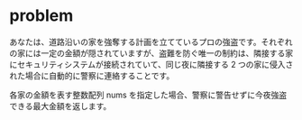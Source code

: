 # problem

あなたは、道路沿いの家を強奪する計画を立てているプロの強盗です。それぞれの家には一定の金額が隠されていますが、盗難を防ぐ唯一の制約は、隣接する家にセキュリティシステムが接続されていて、同じ夜に隣接する 2 つの家に侵入された場合に自動的に警察に連絡することです。

各家の金額を表す整数配列 nums を指定した場合、警察に警告せずに今夜強盗できる最大金額を返します。

